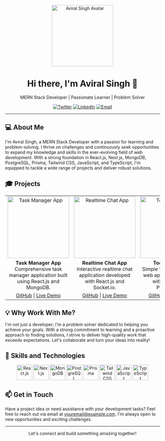 <div align="center">
  <img src="https://yourwebsite.com/aviral-singh-avatar.png" alt="Aviral Singh Avatar" width="200">
</div>

<h1 align="center">Hi there, I'm Aviral Singh 👋</h1>

<p align="center">
  MERN Stack Developer | Passionate Learner | Problem Solver
</p>

<p align="center">
  <a href="https://twitter.com/yourtwitterhandle"><img src="https://img.shields.io/twitter/follow/yourtwitterhandle?style=social" alt="Twitter"></a>
  <a href="https://linkedin.com/in/yourlinkedinprofile"><img src="https://img.shields.io/badge/LinkedIn-Connect-blue" alt="LinkedIn"></a>
  <a href="mailto:youremail@example.com"><img src="https://img.shields.io/badge/Email-Contact-red" alt="Email"></a>
</p>

---

## :computer: About Me

I'm Aviral Singh, a MERN Stack Developer with a passion for learning and problem-solving. I thrive on challenges and continuously seek opportunities to expand my knowledge and skills in the ever-evolving field of web development. With a strong foundation in React.js, Next.js, MongoDB, PostgreSQL, Prisma, Tailwind CSS, JavaScript, and TypeScript, I'm equipped to tackle a wide range of projects and deliver robust solutions.

## :mortar_board: Projects

<div align="center">
  <table>
    <tr>
      <td align="center">
        <a href="https://task-manager-app.com"><img src="https://yourwebsite.com/task-manager-app-thumbnail.png" alt="Task Manager App" width="200"></a>
      </td>
      <td align="center">
        <a href="https://realtime-chat-app.com"><img src="https://yourwebsite.com/realtime-chat-app-thumbnail.png" alt="Realtime Chat App" width="200"></a>
      </td>
      <td align="center">
        <a href="https://todo-web-app.com"><img src="https://yourwebsite.com/todo-web-app-thumbnail.png" alt="Todo Web App" width="200"></a>
      </td>
    </tr>
    <tr>
      <td align="center">
        <b>Task Manager App</b><br>
        Comprehensive task manager application built using React.js and MongoDB.
      </td>
      <td align="center">
        <b>Realtime Chat App</b><br>
        Interactive realtime chat application developed with React.js and Socket.io.
      </td>
      <td align="center">
        <b>Todo Web App</b><br>
        Simple yet effective todo web application created with Next.js and PostgreSQL.
      </td>
    </tr>
    <tr>
      <td align="center">
        <a href="https://github.com/yourusername/task-manager-app">GitHub</a> | <a href="https://task-manager-app.com">Live Demo</a>
      </td>
      <td align="center">
        <a href="https://github.com/yourusername/realtime-chat-app">GitHub</a> | <a href="https://realtime-chat-app.com">Live Demo</a>
      </td>
      <td align="center">
        <a href="https://github.com/yourusername/todo-web-app">GitHub</a> | <a href="https://todo-web-app.com">Live Demo</a>
      </td>
    </tr>
  </table>
</div>

## :bulb: Why Work With Me?

I'm not just a developer; I'm a problem solver dedicated to helping you achieve your goals. With a strong commitment to learning and a proactive approach to finding solutions, I strive to deliver high-quality work that exceeds expectations. Let's collaborate and turn your ideas into reality!

## :art: Skills and Technologies

<div align="center">
  <img src="https://yourwebsite.com/react-icon.png" alt="React.js" title="React.js" width="50">
  <img src="https://yourwebsite.com/nextjs-icon.png" alt="Next.js" title="Next.js" width="50">
  <img src="https://yourwebsite.com/mongodb-icon.png" alt="MongoDB" title="MongoDB" width="50">
  <img src="https://yourwebsite.com/postgresql-icon.png" alt="PostgreSQL" title="PostgreSQL" width="50">
  <img src="https://yourwebsite.com/prisma-icon.png" alt="Prisma" title="Prisma" width="50">
  <img src="https://yourwebsite.com/tailwindcss-icon.png" alt="Tailwind CSS" title="Tailwind CSS" width="50">
  <img src="https://yourwebsite.com/javascript-icon.png" alt="JavaScript" title="JavaScript" width="50">
  <img src="https://yourwebsite.com/typescript-icon.png" alt="TypeScript" title="TypeScript" width="50">
</div>

## :mailbox: Get in Touch

Have a project idea or need assistance with your development tasks? Feel free to reach out via email at [youremail@example.com](mailto:youremail@example.com). I'm always open to new opportunities and exciting challenges.

---

<div align="center">
  <p>Let's connect and build something amazing together!</p>
</div>
